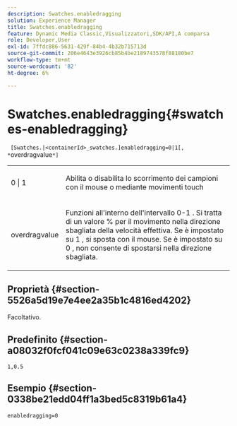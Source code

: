 ```yaml
---
description: Swatches.enabledragging
solution: Experience Manager
title: Swatches.enabledragging
feature: Dynamic Media Classic,Visualizzatori,SDK/API,A comparsa
role: Developer,User
exl-id: 7ffdc886-5631-429f-84b4-4b32b715713d
source-git-commit: 206e4643e3926cb85b4be2189743578f88180be7
workflow-type: tm+mt
source-wordcount: '82'
ht-degree: 6%

---
```


# Swatches.enabledragging{#swatches-enabledragging}

` [Swatches.|<containerId>_swatches.]enabledragging=0|1[, *`overdragvalue`*]`

<table id="table_B1363BFD20204093AAB326A1AB503B93"> 
 <tbody> 
  <tr> 
   <td> <p> <span class="codeph"> 0 | 1 </span> </p> </td> 
   <td> <p> Abilita o disabilita lo scorrimento dei campioni con il mouse o mediante movimenti touch </p> </td> 
  </tr> 
  <tr> 
   <td> <p> <span class="codeph"> <span class="varname"> overdragvalue  </span> </span> </p> </td> 
   <td> <p> Funzioni all'interno dell'intervallo <span class="codeph"> 0-1 </span>. Si tratta di un valore <span class="codeph"> % </span> per il movimento nella direzione sbagliata della velocità effettiva. Se è impostato su <span class="codeph"> 1 </span>, si sposta con il mouse. Se è impostato su <span class="codeph"> 0 </span>, non consente di spostarsi nella direzione sbagliata. </p> </td> 
  </tr> 
 </tbody> 
</table>

## Proprietà {#section-5526a5d19e7e4ee2a35b1c4816ed4202}

Facoltativo.

## Predefinito {#section-a08032f0fcf041c09e63c0238a339fc9}

`1,0.5`

## Esempio {#section-0338be21edd04ff1a3bed5c8319b61a4}

`enabledragging=0`
